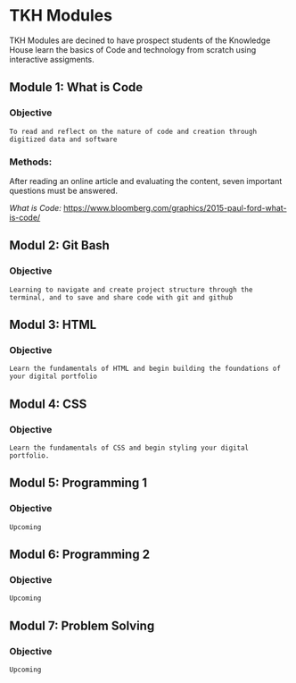 # TKH Modules
TKH Modules are decined to have prospect students of the Knowledge House learn the basics of Code and technology from scratch using interactive assigments.

## Module 1: What is Code
### Objective
```To read and reflect on the nature of code and creation through digitized data and software```
### Methods:
After reading an online article and evaluating the content, seven important questions must be answered. 

*What is Code:* https://www.bloomberg.com/graphics/2015-paul-ford-what-is-code/

## Modul 2: Git Bash
### Objective
```Learning to navigate and create project structure through the terminal, and to save and share code with git and github```

## Modul 3: HTML
### Objective
```Learn the fundamentals of HTML and begin building the foundations of your digital portfolio```

## Modul 4: CSS
### Objective
```Learn the fundamentals of CSS and begin styling your digital portfolio.```

## Modul 5: Programming 1
### Objective
``` Upcoming ```

## Modul 6: Programming 2
### Objective
``` Upcoming ```

## Modul 7: Problem Solving
### Objective
```Upcoming ```
